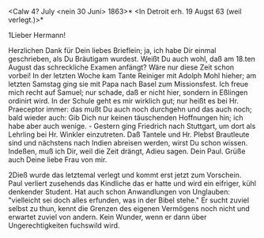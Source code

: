  <Calw 4? July <nein 30 Juni> 1863>*
 <In Detroit erh. 19 Augst 63 (weil verlegt.)>*

1Lieber Hermann!

Herzlichen Dank für Dein liebes Brieflein; ja, ich habe Dir einmal geschrieben, als Du Bräutigam wurdest. Weißt Du auch wohl, daß am 18.ten August das schreckliche Examen anfängt? Wäre nur diese Zeit schon vorbei! In der letzten Woche kam Tante Reiniger mit Adolph Mohl hieher; am letzten Samstag ging sie mit Papa nach Basel zum Missionsfest. Ich freue mich recht auf Samuel; nur schade, daß er nicht hier, sondern in Eßlingen ordinirt wird. In der Schule geht es mir wirklich gut; nur heißt es bei Hr. Praeceptor immer: das mußt Du auch noch durchgehn und das auch noch; bald wieder auch: Gib Dich nur keinen täuschenden Hoffnungen hin; ich habe aber auch wenige. - Gestern ging Friedrich nach Stuttgart, um dort als Lehrling bei Hr. Winkler einzutreten. Daß Tantele und Hr. Plebst Brautleute sind und nächstens nach Indien abreisen werden, wirst Du schon wissen. Indeßen, muß ich Dir, weil die Zeit drängt, Adieu sagen.
 Dein Paul.
Grüße auch Deine liebe Frau von mir.


2Dieß wurde das letztemal verlegt und kommt erst jetzt zum Vorschein. Paul verliert zusehends das Kindliche das er hatte und wird ein eifriger, kühl denkender Student. Hat auch schon Anwandlungen von Unglauben: "vielleicht sei doch alles erfunden, was in der Bibel stehe." Er sucht zuviel selbst zu thun, kennt die Grenzen des eigenen Vermögens noch nicht und erwartet zuviel von andern. Kein Wunder, wenn er dann über Ungerechtigkeiten fuchswild wird.

